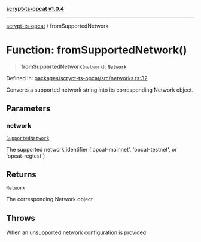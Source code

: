 [**scrypt-ts-opcat v1.0.4**](../README.md)

***

[scrypt-ts-opcat](../README.md) / fromSupportedNetwork

# Function: fromSupportedNetwork()

> **fromSupportedNetwork**(`network`): [`Network`](../classes/Network.md)

Defined in: [packages/scrypt-ts-opcat/src/networks.ts:32](https://github.com/OPCAT-Labs/ts-tools/blob/528986f3e4ac436a160988491680cf191c0bf231/packages/scrypt-ts-opcat/src/networks.ts#L32)

Converts a supported network string into its corresponding Network object.

## Parameters

### network

[`SupportedNetwork`](../type-aliases/SupportedNetwork.md)

The supported network identifier ('opcat-mainnet', 'opcat-testnet', or 'opcat-regtest')

## Returns

[`Network`](../classes/Network.md)

The corresponding Network object

## Throws

When an unsupported network configuration is provided
